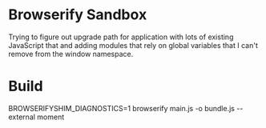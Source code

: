# Browserify Sandbox

Trying to figure out upgrade path for application with lots of existing JavaScript
that and adding modules that rely on global variables that I can't remove from the
window namespace.

# Build

BROWSERIFYSHIM_DIAGNOSTICS=1 browserify main.js -o bundle.js --external moment
